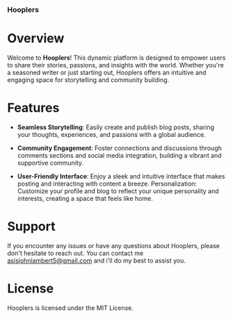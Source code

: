 ### Hooplers

# Overview

Welcome to **Hooplers**! This dynamic platform is designed to empower users to share their stories, passions, and insights with the world. Whether you're a seasoned writer or just starting out, Hooplers offers an intuitive and engaging space for storytelling and community building.

# Features

- **Seamless Storytelling**: Easily create and publish blog posts, sharing your thoughts, experiences, and passions with a global audience.

- **Community Engagement**: Foster connections and discussions through comments sections and social media integration, building a vibrant and supportive community.

- **User-Friendly Interface**: Enjoy a sleek and intuitive interface that makes posting and interacting with content a breeze.
  Personalization: Customize your profile and blog to reflect your unique personality and interests, creating a space that feels like home.

# Support

If you encounter any issues or have any questions about Hooplers, please don't hesitate to reach out. You can contact me asisjohnlambert5@gmail.com and i'll do my best to assist you.

# License

Hooplers is licensed under the MIT License.
